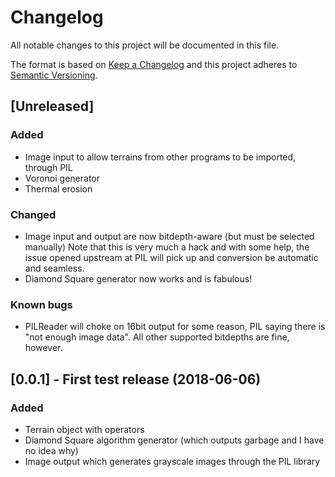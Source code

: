 # Changelog
All notable changes to this project will be documented in this file.

The format is based on [Keep a Changelog](http://keepachangelog.com/en/1.0.0/)
and this project adheres to [Semantic Versioning](http://semver.org/spec/v2.0.0.html).

## [Unreleased]

### Added

- Image input to allow terrains from other programs to be imported, through PIL
- Voronoi generator
- Thermal erosion

### Changed

- Image input and output are now bitdepth-aware (but must be selected manually)
 Note that this is very much a hack and with some help, the issue opened upstream at PIL
 will pick up and conversion be automatic and seamless.
- Diamond Square generator now works and is fabulous!

### Known bugs

- PILReader will choke on 16bit output for some reason, PIL saying there is "not enough image data". All other supported bitdepths are fine, however.

## [0.0.1] - First test release (2018-06-06)

### Added

- Terrain object with operators
- Diamond Square algorithm generator (which outputs garbage and I have no idea why)
- Image output which generates grayscale images through the PIL library
